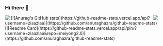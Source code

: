 ### Hi there 👋

<!--
**zlaazlaa/zlaazlaa** is a ✨ _special_ ✨ repository because its `README.md` (this file) appears on your GitHub profile.

Here are some ideas to get you started:

- 🔭 I’m currently working on ...
- 🌱 I’m currently learning ...
- 👯 I’m looking to collaborate on ...
- 🤔 I’m looking for help with ...
- 💬 Ask me about ...
- 📫 How to reach me: ...
- 😄 Pronouns: ...
- ⚡ Fun fact: ...
-->
<img align="left" src="https://github-readme-stats.vercel.app/api?username=zlaazlaa&show_icons=true&hide_border=true">
<img align="right" src="https://github-readme-stats.vercel.app/api/top-langs/?username=zlaazlaa&hide_border=true">
[![Anurag's GitHub stats](https://github-readme-stats.vercel.app/api?username=zlaazlaa)](https://github.com/anuraghazra/github-readme-stats)
[![Readme Card](https://github-readme-stats.vercel.app/api/pin/?username=zlaazlaa&repo=meiyong2.0)](https://github.com/anuraghazra/github-readme-stats)
